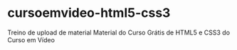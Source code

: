 # cursoemvideo-html5-css3
Treino de upload de material
 Material do Curso Grátis de HTML5 e CSS3 do Curso em Vídeo
